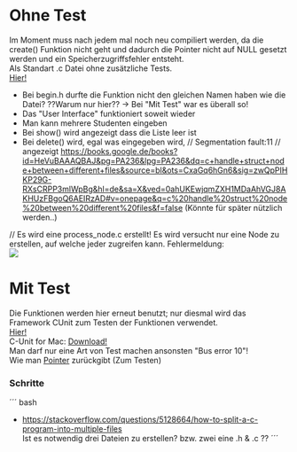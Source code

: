 # Ohne Test
Im Moment muss nach jedem mal noch neu compiliert werden, da die create() Funktion nicht geht und dadurch die Pointer nicht auf NULL gesetzt werden und ein Speicherzugriffsfehler entsteht. <br>
Als Standart .c Datei ohne zusätzliche Tests.<br>
<a href="https://github.com/FelixSchubi/C-Test/tree/master/16.04.2018/Database">Hier!<a> <br>

- Bei begin.h durfte die Funktion nicht den gleichen Namen haben wie die Datei?  ??Warum nur hier?? 
    -> Bei "Mit Test" war es überall so!
- Das "User Interface" funktioniert soweit wieder
- Man kann mehrere Studenten eingeben
- Bei show() wird angezeigt dass die Liste leer ist 
- Bei delete() wird, egal was eingegeben wird, // Segmentation fault:11 // angezeigt
https://books.google.de/books?id=HeVuBAAAQBAJ&pg=PA236&lpg=PA236&dq=c+handle+struct+node+between+different+files&source=bl&ots=CxaGq6hGn6&sig=zwQpPIHKP29G-RXsCRPP3mlWpBg&hl=de&sa=X&ved=0ahUKEwjqmZXH1MDaAhVGJ8AKHUzFBgoQ6AEIRzAD#v=onepage&q=c%20handle%20struct%20node%20between%20different%20files&f=false (Könnte für später nützlich werden..)

// Es wird eine process_node.c erstellt! Es wird versucht nur eine Node zu erstellen, auf welche jeder zugreifen kann.
Fehlermeldung: <br>
<img src="../Bilder/ArchitectureFailed.png">
  
# Mit Test

Die Funktionen werden hier erneut benutzt; nur diesmal wird das Framework CUnit zum Testen der Funktionen verwendet. <br>
<a href="https://github.com/FelixSchubi/C-Test/tree/master/16.04.2018/DatabaseTest">Hier!<a> <br>
C-Unit for Mac: <a href="http://macappstore.org/cunit/">Download!<a> <br>
Man darf nur eine Art von Test machen ansonsten "Bus error 10"! <br>
Wie man <a href="https://stackoverflow.com/questions/34377423/c-return-struct-pointer/34377872">Pointer<a> zurückgibt (Zum Testen) <br>

  
### Schritte

´´´ bash
- https://stackoverflow.com/questions/5128664/how-to-split-a-c-program-into-multiple-files <br>
Ist es notwendig drei Dateien zu erstellen? bzw. zwei eine .h & .c ??
´´´

